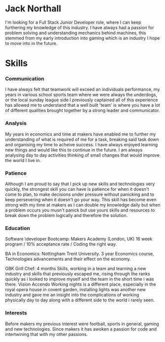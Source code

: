 <h1> Jack Northall </h1>

I'm looking for a Full Stack Junior Developer role, where I can keep furthering my knowledge of this industry. I have always had a passion for problem solving and understanding mechanics behind machines, this stemmed from my early introduction into gaming which is an industry I hope to move into in the future.

<h1> Skills </h1>

<h3> Communication </h3> 
I have always felt that teamwork will exceed an individuals performance, my years in various school sports team where we were always the underdogs, or the local sunday league side I previously captained all of this experience has allowed me to understand that a well built 'team' is where you have a lot of different qualities brought together by a strong leader and communicator.

<h3>Analysis</h3>
My years in economics and time at makers have enabled me to further my understanding of what is required of me for a task, breaking said task down and organising my time to acheive success. I have always enjoyed learning new things and would like this to continue in the future. I am always analysing day to day activities thinking of small changes that would improve the world I live in.

<h3> Patience </h3>
Although I am proud to say that I pick up new skills and technologies very quickly, the strongest skill you can have is patience for when it doesn't come to plan, to make decisions under pressure without panicking and to keep persevering when it doesn't go your way. This skill has become even strong with my time at makers as I can double my knowledge daily but when a problem occurs you musn't panick but use yours skills and resources to break down the problem logically and therefore the solution.

<h3>Education</h3>
Software \developer Bootcamp: Makers Academy (London, UK)
16 week program / 10% acceptance rate / Coding the right way. 

BA in Economics: Nottingham Trent University.
3 year Economics course, Technologies advancements and their effect on the economy. 

<Working History> 
GBK Grill Chef: 4 months
Skills, working in a team and learning a new industry and skills that previously escaped me, rising through the ranks quickly as i looked to improve myself and the team in the short time i was there.
Vision Accendo 
Working nights is a different place, especially in the royal opera house in covent garden, installing lights was another new industry and gave me an insight into the complications of working physically day to day along with a different side to the world i rarely seen. 

<h3> Interests </h3> 
Before makers my previous interest were football, sports in general, gaming and new technologies. Since makers it has awoken a passion for code and intertwining that with my other passions. 
